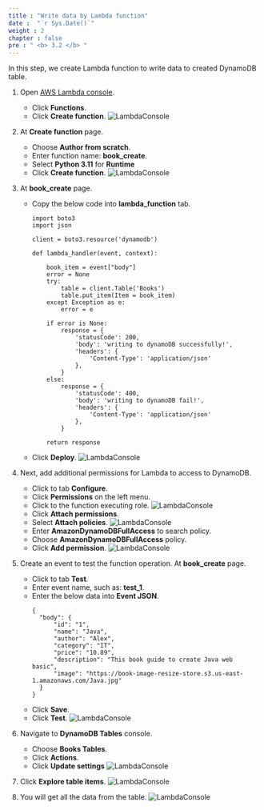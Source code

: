 ```yaml
---
title : "Write data by Lambda function"
date :  "`r Sys.Date()`" 
weight : 2
chapter : false
pre : " <b> 3.2 </b> "
---
```

In this step, we create Lambda function to write data to created DynamoDB table.

1. Open [AWS Lambda console](https://us-east-1.console.aws.amazon.com/lambda/home?region=us-east-1#/discover). 
    - Click **Functions**.
    - Click **Create function**.
![LambdaConsole](/000078-Book-store-Serverless-Book-store-Intro-Writing-first-functions/images/temp/1/39.png?width=90pc)

2. At **Create function** page.
    - Choose **Author from scratch**.
    - Enter function name: **book_create**.
    - Select **Python 3.11** for **Runtime**
    - Click **Create function**.
![LambdaConsole](/000078-Book-store-Serverless-Book-store-Intro-Writing-first-functions/images/temp/1/40.png?width=90pc)

3. At **book_create** page.
    - Copy the below code into **lambda_function** tab.
      ```
      import boto3
      import json

      client = boto3.resource('dynamodb')
          
      def lambda_handler(event, context):
          
          book_item = event["body"]
          error = None
          try:
              table = client.Table('Books')
              table.put_item(Item = book_item)
          except Exception as e:
              error = e
              
          if error is None:
              response = {
                  'statusCode': 200,
                  'body': 'writing to dynamoDB successfully!',
                  'headers': {
                      'Content-Type': 'application/json'
                  },
              }
          else:
              response = {
                  'statusCode': 400,
                  'body': 'writing to dynamoDB fail!',
                  'headers': {
                      'Content-Type': 'application/json'
                  },
              }
      
          return response
      ```

    - Click **Deploy**.
![LambdaConsole](/000078-Book-store-Serverless-Book-store-Intro-Writing-first-functions/images/temp/1/41.png?width=90pc)

4. Next, add additional permissions for Lambda to access to DynamoDB.
    - Click to tab **Configure**.
    - Click **Permissions** on the left menu.
    - Click to the function executing role.
  ![LambdaConsole](/000078-Book-store-Serverless-Book-store-Intro-Writing-first-functions/images/temp/1/42.png?width=90pc)
    - Click **Attach permissions**.
    - Select **Attach policies**.
  ![LambdaConsole](/000078-Book-store-Serverless-Book-store-Intro-Writing-first-functions/images/temp/1/43.png?width=90pc)
    - Enter **AmazonDynamoDBFullAccess** to search policy.
    - Choose **AmazonDynamoDBFullAccess** policy.
    - Click **Add permission**.
  ![LambdaConsole](/000078-Book-store-Serverless-Book-store-Intro-Writing-first-functions/images/temp/1/44.png?width=90pc)

5. Create an event to test the function operation. At **book_create** page.
    - Click to tab **Test**.
    - Enter event name, such as: **test_1**.
    - Enter the below data into **Event JSON**.
        ```
        {
          "body": {
              "id": "1",
              "name": "Java",
              "author": "Alex",
              "category": "IT",
              "price": "10.89",
              "description": "This book guide to create Java web basic",
              "image": "https://book-image-resize-store.s3.us-east-1.amazonaws.com/Java.jpg"
          }
        }
        ```
    - Click **Save**.
    - Click **Test**.
![LambdaConsole](/000078-Book-store-Serverless-Book-store-Intro-Writing-first-functions/images/temp/1/45.png?width=90pc)

6. Navigate to **DynamoDB Tables** console.
    - Choose **Books Tables**. 
    - Click **Actions**. 
    - Click **Update settings**
![LambdaConsole](/000078-Book-store-Serverless-Book-store-Intro-Writing-first-functions/images/temp/1/46.png?width=90pc)

7. Click **Explore table items**.
![LambdaConsole](/000078-Book-store-Serverless-Book-store-Intro-Writing-first-functions/images/temp/1/47.png?width=90pc)

8. You will get all the data from the table.
![LambdaConsole](/000078-Book-store-Serverless-Book-store-Intro-Writing-first-functions/images/temp/1/48.png?width=90pc)